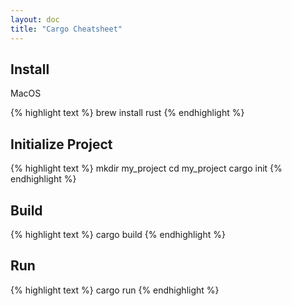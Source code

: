 ```yaml
---
layout: doc
title: "Cargo Cheatsheet"
---
```


## Install

MacOS

{% highlight text %}
brew install rust
{% endhighlight %}

## Initialize Project

{% highlight text %}
mkdir my_project
cd my_project
cargo init
{% endhighlight %}

## Build

{% highlight text %}
cargo build
{% endhighlight %}

## Run

{% highlight text %}
cargo run
{% endhighlight %}
